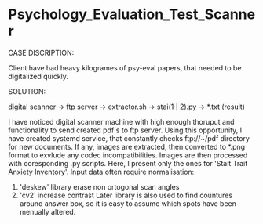 # Psychology_Evaluation_Test_Scanner

CASE DISCRIPTION:

Client have had heavy kilogrames of psy-eval papers, that needed to be digitalized quickly.

SOLUTION:

digital scanner -> ftp server -> extractor.sh -> stai(1 | 2).py -> *.txt (result)

I have noticed digital scanner machine with high enough thoruput and functionality to send created pdf's to ftp server.
Using this opportunity, I have created systemd service, that constantly checks ftp://~/pdf directory for new documents.
If any, images are extracted, then converted to *.png format to exvlude any codec incompatibilities.
Images are then processed with coresponding .py scripts. Here, I present only the ones for 'Stait Trait Anxiety Inventory'.
Input data often require normalisation:
  1. 'deskew' library erase non ortogonal scan angles
  2. 'cv2' increase contrast
Later library is also used to find countures around answer box, so it is easy to assume which spots have been menually altered.
